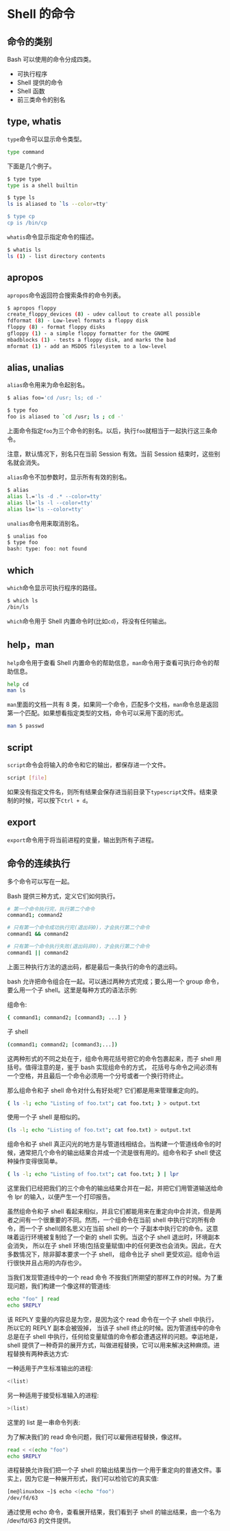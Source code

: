 # Shell 的命令

## 命令的类别

Bash 可以使用的命令分成四类。

* 可执行程序
* Shell 提供的命令
* Shell 函数
* 前三类命令的别名

## type, whatis

`type`命令可以显示命令类型。

```bash
type command
```

下面是几个例子。

```bash
$ type type
type is a shell builtin

$ type ls
ls is aliased to `ls --color=tty'

$ type cp
cp is /bin/cp
```

`whatis`命令显示指定命令的描述。

```bash
$ whatis ls
ls (1) - list directory contents
```

## apropos

`apropos`命令返回符合搜索条件的命令列表。

```bash
$ apropos floppy
create_floppy_devices (8) - udev callout to create all possible
fdformat (8) - Low-level formats a floppy disk
floppy (8) - format floppy disks
gfloppy (1) - a simple floppy formatter for the GNOME
mbadblocks (1) - tests a floppy disk, and marks the bad
mformat (1) - add an MSDOS filesystem to a low-level
```

## alias, unalias

`alias`命令用来为命令起别名。

```bash
$ alias foo='cd /usr; ls; cd -'

$ type foo
foo is aliased to `cd /usr; ls ; cd -'
```

上面命令指定`foo`为三个命令的别名。以后，执行`foo`就相当于一起执行这三条命令。

注意，默认情况下，别名只在当前 Session 有效。当前 Session 结束时，这些别名就会消失。

`alias`命令不加参数时，显示所有有效的别名。

```bash
$ alias
alias l.='ls -d .* --color=tty'
alias ll='ls -l --color=tty'
alias ls='ls --color=tty'
```

`unalias`命令用来取消别名。

```bash
$ unalias foo
$ type foo
bash: type: foo: not found
```

## which

`which`命令显示可执行程序的路径。

```bash
$ which ls
/bin/ls
```

`which`命令用于 Shell 内置命令时\(比如`cd`\)，将没有任何输出。

## help，man

`help`命令用于查看 Shell 内置命令的帮助信息，`man`命令用于查看可执行命令的帮助信息。

```bash
help cd
man ls
```

`man`里面的文档一共有 8 类，如果同一个命令，匹配多个文档，`man`命令总是返回第一个匹配。如果想看指定类型的文档，命令可以采用下面的形式。

```bash
man 5 passwd
```

## script

`script`命令会将输入的命令和它的输出，都保存进一个文件。

```bash
script [file]
```

如果没有指定文件名，则所有结果会保存进当前目录下`typescript`文件。结束录制的时候，可以按下`Ctrl + d`。

## export

`export`命令用于将当前进程的变量，输出到所有子进程。

## 命令的连续执行

多个命令可以写在一起。

Bash 提供三种方式，定义它们如何执行。

```bash
# 第一个命令执行完，执行第二个命令
command1; command2

# 只有第一个命令成功执行完(退出码0)，才会执行第二个命令
command1 && command2

# 只有第一个命令执行失败(退出码非0)，才会执行第二个命令
command1 || command2
```

上面三种执行方法的退出码，都是最后一条执行的命令的退出码。

bash 允许把命令组合在一起。可以通过两种方式完成；要么用一个 group 命令，要么用一个子 shell。这里是每种方式的语法示例:

组命令:

```bash
{ command1; command2; [command3; ...] }
```

子 shell

```bash
(command1; command2; [command3;...])
```

这两种形式的不同之处在于，组命令用花括号把它的命令包裹起来，而子 shell 用括号。值得注意的是，鉴于 bash 实现组命令的方式， 花括号与命令之间必须有一个空格，并且最后一个命令必须用一个分号或者一个换行符终止。

那么组命令和子 shell 命令对什么有好处呢? 它们都是用来管理重定向的。

```bash
{ ls -l; echo "Listing of foo.txt"; cat foo.txt; } > output.txt
```

使用一个子 shell 是相似的。

```bash
(ls -l; echo "Listing of foo.txt"; cat foo.txt) > output.txt
```

组命令和子 shell 真正闪光的地方是与管道线相结合。当构建一个管道线命令的时候，通常把几个命令的输出结果合并成一个流是很有用的。组命令和子 shell 使这种操作变得很简单。

```bash
{ ls -l; echo "Listing of foo.txt"; cat foo.txt; } | lpr
```

这里我们已经把我们的三个命令的输出结果合并在一起，并把它们用管道输送给命令 lpr 的输入，以便产生一个打印报告。

虽然组命令和子 shell 看起来相似，并且它们都能用来在重定向中合并流，但是两者之间有一个很重要的不同。然而，一个组命令在当前 shell 中执行它的所有命令，而一个子 shell\(顾名思义\)在当前 shell 的一个 子副本中执行它的命令。这意味着运行环境被复制给了一个新的 shell 实例。当这个子 shell 退出时，环境副本会消失， 所以在子 shell 环境\(包括变量赋值\)中的任何更改也会消失。因此，在大多数情况下，除非脚本要求一个子 shell， 组命令比子 shell 更受欢迎。组命令运行很快并且占用的内存也少。

当我们发现管道线中的一个 read 命令 不按我们所期望的那样工作的时候。为了重现问题，我们构建一个像这样的管道线:

```bash
echo "foo" | read
echo $REPLY
```

该 REPLY 变量的内容总是为空，是因为这个 read 命令在一个子 shell 中执行，所以它的 REPLY 副本会被毁掉， 当该子 shell 终止的时候。因为管道线中的命令总是在子 shell 中执行，任何给变量赋值的命令都会遭遇这样的问题。幸运地是，shell 提供了一种奇异的展开方式，叫做进程替换，它可以用来解决这种麻烦。进程替换有两种表达方式:

一种适用于产生标准输出的进程:

```bash
<(list)
```

另一种适用于接受标准输入的进程:

```bash
>(list)
```

这里的 list 是一串命令列表:

为了解决我们的 read 命令问题，我们可以雇佣进程替换，像这样。

```bash
read < <(echo "foo")
echo $REPLY
```

进程替换允许我们把一个子 shell 的输出结果当作一个用于重定向的普通文件。事实上，因为它是一种展开形式，我们可以检验它的真实值:

```bash
[me@linuxbox ~]$ echo <(echo "foo")
/dev/fd/63
```

通过使用 echo 命令，查看展开结果，我们看到子 shell 的输出结果，由一个名为 /dev/fd/63 的文件提供。

